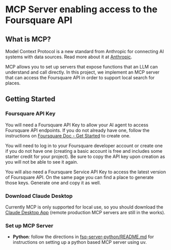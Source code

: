 # MCP Server enabling access to the Foursquare API

## What is MCP?

Model Context Protocol is a new standard from Anthropic for connecting AI systems with data sources. Read more about it at [Anthropic](https://www.anthropic.com/news/model-context-protocol).

MCP allows you to set up servers that expose functions that an LLM can understand and call directly. In this project, we implement an MCP server that can access the Foursquare API in order to support local search for places.

## Getting Started

### Foursquare API Key

You will need a Foursquare API Key to allow your AI agent to access Foursquare API endpoints. 
If you do not already have one, follow the instructions on 
[Foursquare Doc - Get Started](https://docs.foursquare.com/developer/reference/places-api-get-started) 
to create one. 

You will need to log in to your Foursquare developer account or create one if you do not have one 
(creating a basic account is free and includes some starter credit for your project). Be sure to copy the 
API key upon creation as you will not be able to see it again.

You will also need a Foursquare Service API Key to access the latest version of Foursquare API. On the 
same page you can find a place to generate those keys. Generate one and copy it as well.

### Download Claude Desktop

Currently MCP is only supported for local use, so you should download the [Claude Desktop App](https://claude.ai/download) (remote production MCP servers are still in the works).

### Set up MCP Server

* **Python**: follow the directions in [fsq-server-python/README.md](fsq-server-python/README.md) for instructions on setting up a python based MCP server using uv.
